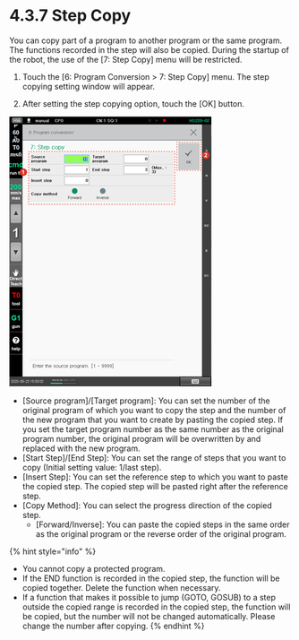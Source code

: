 # 4.3.7 Step Copy

You can copy part of a program to another program or the same program. The functions recorded in the step will also be copied. During the startup of the robot, the use of the \[7: Step Copy\] menu will be restricted.

1.	Touch the \[6: Program Conversion &gt; 7: Step Copy\] menu. The step copying setting window will appear.

2.	After setting the step copying option, touch the \[OK\] button.

![](../../../_assets/image_221.png)

* \[Source program\]/\[Target program\]: You can set the number of the original program of which you want to copy the step and the number of the new program that you want to create by pasting the copied step. If you set the target program number as the same number as the original program number, the original program will be overwritten by and replaced with the new program.
* \[Start Step\]/\[End Step\]: You can set the range of steps that you want to copy \(Initial setting value: 1/last step\).
* \[Insert Step\]: You can set the reference step to which you want to paste the copied step. The copied step will be pasted right after the reference step.
* \[Copy Method\]: You can select the progress direction of the copied step.
  * \[Forward/Inverse\]: You can paste the copied steps in the same order as the original program or the reverse order of the original program.

{% hint style="info" %}
* You cannot copy a protected program.
* If the END function is recorded in the copied step, the function will be copied together. Delete the function when necessary.
* If a function that makes it possible to jump \(GOTO, GOSUB\) to a step outside the copied range is recorded in the copied step, the function will be copied, but the number will not be changed automatically. Please change the number after copying.
{% endhint %}



